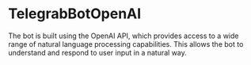# TelegrabBotOpenAI

The bot is built using the OpenAI API, which provides access to a wide range of natural language processing capabilities. This allows the bot to understand and respond to user input in a natural way.
